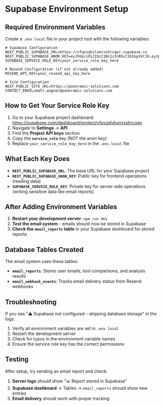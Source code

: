 # Supabase Environment Setup

## Required Environment Variables

Create a `.env.local` file in your project root with the following variables:

```env
# Supabase Configuration
NEXT_PUBLIC_SUPABASE_URL=https://vfqxzqhitumrxshrcqwr.supabase.co
NEXT_PUBLIC_SUPABASE_ANON_KEY=eyJhbGciOiJIUzI1NiIsInR5cCI6IkpXVCJ9.eyJpc3MiOiJzdXBhYmFzZSIsInJlZiI6InZmcXh6cWhpdHVtcnhzaHJjcXdyIiwicm9sZSI6ImFub24iLCJpYXQiOjE3NDAwNjQ5MjQsImV4cCI6MjA1NTY0MDkyNH0.nmS9wBO364zKGHSRIsq_rUAkbYNhutWlU_zXAqfUd6U
SUPABASE_SERVICE_ROLE_KEY=your_service_role_key_here

# Resend Configuration (if not already added)
RESEND_API_KEY=your_resend_api_key_here

# Site Configuration
NEXT_PUBLIC_SITE_URL=https://panoramic-solutions.com
CONTACT_EMAIL=matt.wagner@panoramic-solutions.com
```

## How to Get Your Service Role Key

1. Go to your Supabase project dashboard: https://supabase.com/dashboard/project/vfqxzqhitumrxshrcqwr
2. Navigate to **Settings** → **API**
3. Find the **Project API keys** section
4. Copy the **`service_role`** key (NOT the anon key)
5. Replace `your_service_role_key_here` in the `.env.local` file

## What Each Key Does

- **`NEXT_PUBLIC_SUPABASE_URL`**: The base URL for your Supabase project
- **`NEXT_PUBLIC_SUPABASE_ANON_KEY`**: Public key for frontend operations (reading data)
- **`SUPABASE_SERVICE_ROLE_KEY`**: Private key for server-side operations (writing sensitive data like email reports)

## After Adding Environment Variables

1. **Restart your development server**: `npm run dev`
2. **Test the email system** - emails should now be stored in Supabase
3. **Check the `email_reports` table** in your Supabase dashboard for stored reports

## Database Tables Created

The email system uses these tables:

- **`email_reports`**: Stores user emails, tool comparisons, and analysis results
- **`email_webhook_events`**: Tracks email delivery status from Resend webhooks

## Troubleshooting

If you see "⚠️ Supabase not configured - skipping database storage" in the logs:

1. Verify all environment variables are set in `.env.local`
2. Restart the development server
3. Check for typos in the environment variable names
4. Ensure the service role key has the correct permissions

## Testing

After setup, try sending an email report and check:

1. **Server logs** should show "📊 Report stored in Supabase"
2. **Supabase dashboard** → Tables → `email_reports` should show new entries
3. **Email delivery** should work with proper tracking
